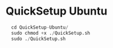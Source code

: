 # QuickSetup Ubuntu
```py
  cd QuickSetup-Ubuntu/
  sudo chmod +x ./QuickSetup.sh
  sudo ./QuickSetup.sh
```
